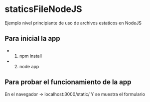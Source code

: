 # staticsFileNodeJS
Ejemplo nivel principiante de uso de archivos estaticos en NodeJS

## Para inicial la app

- 1. npm install
- 2. node app

## Para probar el funcionamiento de la app

En el navegador -> localhost:3000/static/
Y se muestra el formulario
